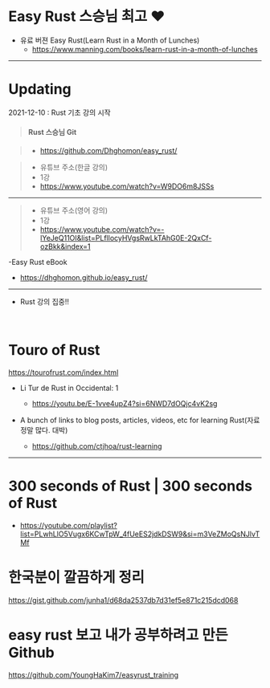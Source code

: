 # Easy Rust 스승님 최고  ❤️

- 유료 버젼 Easy Rust(Learn Rust in a Month of Lunches)
  - https://www.manning.com/books/learn-rust-in-a-month-of-lunches

<hr>

<h1>Updating</h1>

2021-12-10 : Rust 기초 강의 시작<br>

> #### Rust 스승님 Git

> - https://github.com/Dhghomon/easy_rust/

> - 유튜브 주소(한글 강의)
> - 1강
> - https://www.youtube.com/watch?v=W9DO6m8JSSs

<hr>

> - 유튜브 주소(영어 강의)
> - 1강
> - https://www.youtube.com/watch?v=-lYeJeQ11OI&list=PLfllocyHVgsRwLkTAhG0E-2QxCf-ozBkk&index=1

-Easy Rust eBook

- https://dhghomon.github.io/easy_rust/

<hr>

- Rust 강의 집중!!

<br>

# Touro of Rust

https://tourofrust.com/index.html

- Li Tur de Rust in Occidental: 1
  - https://youtu.be/E-1vve4upZ4?si=6NWD7dOQjc4vK2sg

- A bunch of links to blog posts, articles, videos, etc for learning Rust(자료 정말 많다. 대박)
  - https://github.com/ctjhoa/rust-learning

<hr>

#  300 seconds of Rust | 300 seconds of Rust
- https://youtube.com/playlist?list=PLwhLlO5Vugx6KCwTpW_4fUeES2jdkDSW9&si=m3VeZMoQsNJlvTMf

# 한국분이 깔끔하게 정리

https://gist.github.com/junha1/d68da2537db7d31ef5e871c215dcd068


#  easy rust 보고 내가 공부하려고 만든 Github

https://github.com/YoungHaKim7/easyrust_training

<br>

